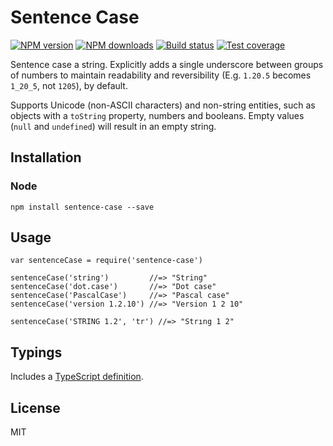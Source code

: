 Sentence Case
=============

[![NPM version](https://img.shields.io/npm/v/sentence-case.svg?style=flat)](https://npmjs.org/package/sentence-case) [![NPM downloads](https://img.shields.io/npm/dm/sentence-case.svg?style=flat)](https://npmjs.org/package/sentence-case) [![Build status](https://img.shields.io/travis/blakeembrey/sentence-case.svg?style=flat)](https://travis-ci.org/blakeembrey/sentence-case) [![Test coverage](https://img.shields.io/coveralls/blakeembrey/sentence-case.svg?style=flat)](https://coveralls.io/r/blakeembrey/sentence-case?branch=master)

Sentence case a string. Explicitly adds a single underscore between groups of numbers to maintain readability and reversibility (E.g. `1.20.5` becomes `1_20_5`, not `1205`), by default.

Supports Unicode (non-ASCII characters) and non-string entities, such as objects with a `toString` property, numbers and booleans. Empty values (`null` and `undefined`) will result in an empty string.

Installation
------------

### Node

    npm install sentence-case --save

Usage
-----

    var sentenceCase = require('sentence-case')

    sentenceCase('string')         //=> "String"
    sentenceCase('dot.case')       //=> "Dot case"
    sentenceCase('PascalCase')     //=> "Pascal case"
    sentenceCase('version 1.2.10') //=> "Version 1 2 10"

    sentenceCase('STRING 1.2', 'tr') //=> "Strıng 1 2"

Typings
-------

Includes a [TypeScript definition](sentence-case.d.ts).

License
-------

MIT
